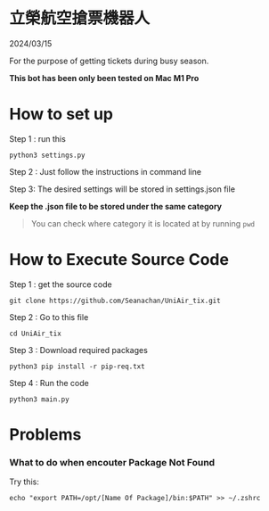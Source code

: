 # 立榮航空搶票機器人

2024/03/15

For the purpose of getting tickets during busy season.

**This bot has been only been tested on Mac M1 Pro**

# How to set up

Step 1 : run this

`python3 settings.py`

Step 2 : Just follow the instructions in command line

Step 3: The desired settings will be stored in settings.json file


**Keep the .json file to be stored under the same category**

> You can check where category it is located at by running `pwd`

# How to Execute Source Code

Step 1 : get the source code

`git clone https://github.com/Seanachan/UniAir_tix.git`

Step 2 : Go to this file

`cd UniAir_tix`

Step 3 : Download required packages

`python3 pip install -r pip-req.txt`

Step 4 : Run the code

`python3 main.py`

# Problems

### What to do when encouter Package Not Found

Try this:

`echo "export PATH=/opt/[Name Of Package]/bin:$PATH" >> ~/.zshrc`
